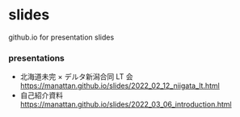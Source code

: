 # slides

github.io for presentation slides

### presentations

- 北海道未完 × デルタ新潟合同 LT 会 https://manattan.github.io/slides/2022_02_12_niigata_lt.html
- 自己紹介資料 https://manattan.github.io/slides/2022_03_06_introduction.html
